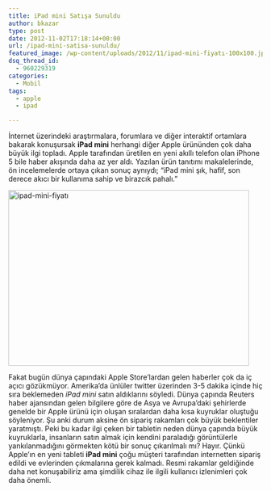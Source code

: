 ```yaml
---
title: iPad mini Satışa Sunuldu
author: bkazar
type: post
date: 2012-11-02T17:18:14+00:00
url: /ipad-mini-satisa-sunuldu/
featured_image: /wp-content/uploads/2012/11/ipad-mini-fiyatı-100x100.jpg
dsq_thread_id:
  - 960229319
categories:
  - Mobil
tags:
  - apple
  - ipad

---
```

İnternet üzerindeki araştırmalara, forumlara ve diğer interaktif ortamlara bakarak konuşursak **iPad mini** herhangi diğer Apple ürününden çok daha büyük ilgi topladı. Apple tarafından üretilen en yeni akıllı telefon olan iPhone 5 bile haber akışında daha az yer aldı. Yazılan ürün tanıtımı makalelerinde, ön incelemelerde ortaya çıkan sonuç aynıydı; “iPad mini şık, hafif, son derece akıcı bir kullanıma sahip ve birazcık pahalı.”

<img class="aligncenter size-full wp-image-8917" title="ipad-mini-fiyatı" src="https://www.murekkep.org/wp-content/uploads/2012/11/ipad-mini-fiyatı.jpg" alt="ipad-mini-fiyatı" width="477" height="348" srcset="https://www.murekkep.org/wp-content/uploads/2012/11/ipad-mini-fiyatı.jpg 477w, https://www.murekkep.org/wp-content/uploads/2012/11/ipad-mini-fiyatı-400x291.jpg 400w, https://www.murekkep.org/wp-content/uploads/2012/11/ipad-mini-fiyatı-50x36.jpg 50w, https://www.murekkep.org/wp-content/uploads/2012/11/ipad-mini-fiyatı-171x125.jpg 171w" sizes="(max-width: 477px) 100vw, 477px" /> 

Fakat bugün dünya çapındaki Apple Store’lardan gelen haberler çok da iç açıcı gözükmüyor. Amerika’da ünlüler twitter üzerinden 3-5 dakika içinde hiç sıra beklemeden _iPad mini_ satın aldıklarını söyledi. Dünya çapında Reuters haber ajansından gelen bilgilere göre de Asya ve Avrupa’daki şehirlerde genelde bir Apple ürünü için oluşan sıralardan daha kısa kuyruklar oluştuğu söyleniyor. Şu anki durum aksine ön sipariş rakamları çok büyük beklentiler yaratmıştı. Peki bu kadar ilgi çeken bir tabletin neden dünya çapında büyük kuyruklarla, insanların satın almak için kendini paraladığı görüntülerle yankılanmadığını görmekten kötü bir sonuç çıkarılmalı mı? Hayır. Çünkü Apple’ın en yeni tableti **iPad mini** çoğu müşteri tarafından internetten sipariş edildi ve evlerinden çıkmalarına gerek kalmadı. Resmi rakamlar geldiğinde daha net konuşabiliriz ama şimdilik cihaz ile ilgili kullanıcı izlenimleri çok daha önemli.